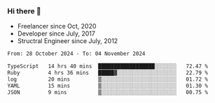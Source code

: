 ### Hi there 👋

- Freelancer since Oct, 2020
- Developer since July, 2017
- Structral Engineer since July, 2012

<!--START_SECTION:waka-->

```txt
From: 28 October 2024 - To: 04 November 2024

TypeScript   14 hrs 40 mins  ██████████████████░░░░░░░   72.47 %
Ruby         4 hrs 36 mins   █████▓░░░░░░░░░░░░░░░░░░░   22.79 %
log          20 mins         ▒░░░░░░░░░░░░░░░░░░░░░░░░   01.72 %
YAML         15 mins         ▒░░░░░░░░░░░░░░░░░░░░░░░░   01.30 %
JSON         9 mins          ▒░░░░░░░░░░░░░░░░░░░░░░░░   00.75 %
```

<!--END_SECTION:waka-->
